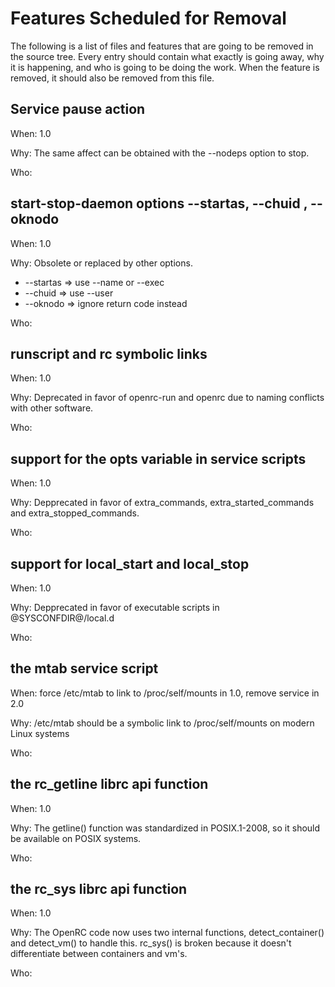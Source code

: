 # Features Scheduled for Removal

The following is a list of files and features that are going to be removed in
the source tree.  Every entry should contain what exactly is going away, why it
is happening, and who is going to be doing the work.  When the feature is
removed, it should also be removed from this file.

## Service pause action

When: 1.0

Why: The same affect can be obtained with the --nodeps option to stop.

Who:

## start-stop-daemon options --startas, --chuid , --oknodo

When: 1.0

Why: Obsolete or replaced by other options.

* --startas => use --name or --exec
* --chuid => use --user
* --oknodo => ignore return code instead

Who:

## runscript and rc symbolic links

When: 1.0

Why: Deprecated in favor of openrc-run and openrc due to naming
	 conflicts with other software.

Who:

## support for the opts variable in service scripts

When: 1.0

Why: Depprecated in favor of extra_commands, extra_started_commands
	 and extra_stopped_commands.

Who:

## support for local_start and local_stop

When: 1.0

Why: Depprecated in favor of executable scripts in @SYSCONFDIR@/local.d

Who:

## the mtab service script

When: force /etc/mtab to link to /proc/self/mounts in 1.0, remove
	  service in 2.0

Why: /etc/mtab should be a symbolic link to /proc/self/mounts on modern
	 Linux systems

Who:

## the rc_getline librc api function

When: 1.0

Why: The getline() function was standardized in POSIX.1-2008, so it
	 should be available on POSIX systems.

Who:

## the rc_sys librc api function

When: 1.0

Why: The OpenRC code now uses two internal functions, detect_container()
	 and detect_vm() to handle this. rc_sys() is broken because it
	 doesn't differentiate between containers and vm's.

Who:

